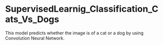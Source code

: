 # SupervisedLearnig_Classification_Cats_Vs_Dogs
This model predicts whether the image is of a cat or a dog by using Convolution Neural Network.
